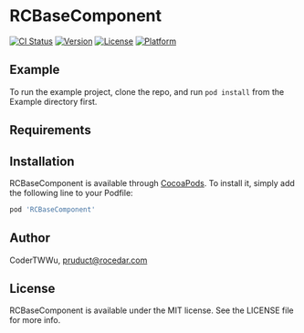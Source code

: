 # RCBaseComponent

[![CI Status](https://img.shields.io/travis/CoderTWWu/RCBaseComponent.svg?style=flat)](https://travis-ci.org/CoderTWWu/RCBaseComponent)
[![Version](https://img.shields.io/cocoapods/v/RCBaseComponent.svg?style=flat)](https://cocoapods.org/pods/RCBaseComponent)
[![License](https://img.shields.io/cocoapods/l/RCBaseComponent.svg?style=flat)](https://cocoapods.org/pods/RCBaseComponent)
[![Platform](https://img.shields.io/cocoapods/p/RCBaseComponent.svg?style=flat)](https://cocoapods.org/pods/RCBaseComponent)

## Example

To run the example project, clone the repo, and run `pod install` from the Example directory first.

## Requirements

## Installation

RCBaseComponent is available through [CocoaPods](https://cocoapods.org). To install
it, simply add the following line to your Podfile:

```ruby
pod 'RCBaseComponent'
```

## Author

CoderTWWu, pruduct@rocedar.com

## License

RCBaseComponent is available under the MIT license. See the LICENSE file for more info.
